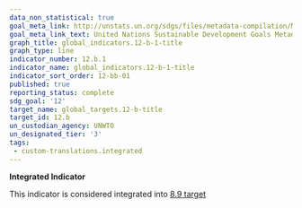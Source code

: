 ```yaml
---
data_non_statistical: true
goal_meta_link: http://unstats.un.org/sdgs/files/metadata-compilation/Metadata-Goal-12.pdf
goal_meta_link_text: United Nations Sustainable Development Goals Metadata (pdf 782kB)
graph_title: global_indicators.12-b-1-title
graph_type: line
indicator_number: 12.b.1
indicator_name: global_indicators.12-b-1-title
indicator_sort_order: 12-bb-01
published: true
reporting_status: complete
sdg_goal: '12'
target_name: global_targets.12-b-title
target_id: 12.b
un_custodian_agency: UNWTO
un_designated_tier: '3'
tags:
 - custom-translations.integrated
---
```

**Integrated Indicator**

This indicator is considered integrated into [8.9 target](/en/8)
